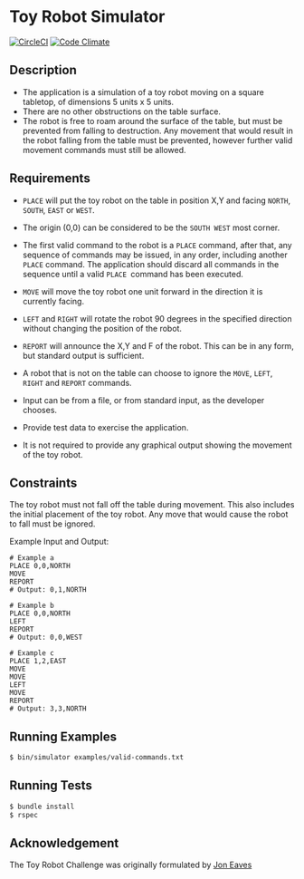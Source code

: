 # Toy Robot Simulator
[![CircleCI](https://circleci.com/gh/evandrodutra/robot_simulator.svg?style=svg)](https://circleci.com/gh/evandrodutra/robot_simulator) [![Code Climate](https://codeclimate.com/github/evandrodutra/robot_simulator/badges/gpa.svg)](https://codeclimate.com/github/evandrodutra/robot_simulator)

## Description

* The application is a simulation of a toy robot moving
on a square tabletop, of dimensions 5 units x 5 units.
* There are no other obstructions on the table surface.
* The robot is free to roam around the surface of the table,
but must be prevented from falling to destruction.
Any movement that would result in the robot falling
from the table must be prevented, however further
valid movement commands must still be allowed.

## Requirements

* `PLACE` will put the toy robot on the table in position X,Y
and facing `NORTH`, `SOUTH`, `EAST` or `WEST`.
* The origin (0,0) can be considered to be the `SOUTH WEST` most corner.
* The first valid command to the robot is a `PLACE` command,
after that, any sequence of commands may be issued, in any order,
including another `PLACE` command.
The application should discard all commands in the sequence
until a valid `PLACE `command has been executed.
* `MOVE` will move the toy robot one unit forward
in the direction it is currently facing.
* `LEFT` and `RIGHT` will rotate the robot 90 degrees
in the specified direction
without changing the position of the robot.
* `REPORT` will announce the X,Y and F of the robot.
This can be in any form, but standard output is sufficient.

* A robot that is not on the table can choose
to ignore the `MOVE`, `LEFT`, `RIGHT` and `REPORT` commands.
* Input can be from a file, or from standard input, as the developer chooses.
* Provide test data to exercise the application.
* It is not required to provide any graphical output
showing the movement of the toy robot.

## Constraints

The toy robot must not fall off the table during movement.
This also includes the initial placement of the toy robot.
Any move that would cause the robot to fall must be ignored.

Example Input and Output:

```
# Example a
PLACE 0,0,NORTH
MOVE
REPORT
# Output: 0,1,NORTH
```

```
# Example b
PLACE 0,0,NORTH
LEFT
REPORT
# Output: 0,0,WEST
```

```
# Example c
PLACE 1,2,EAST
MOVE
MOVE
LEFT
MOVE
REPORT
# Output: 3,3,NORTH
```

## Running Examples

```sh
$ bin/simulator examples/valid-commands.txt
```

## Running Tests

```sh
$ bundle install
$ rspec
```

## Acknowledgement

The Toy Robot Challenge was originally formulated by [Jon Eaves](https://twitter.com/joneaves)